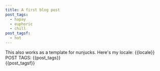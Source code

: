 ```yaml
---
title: A first blog post
post_tags:
  - hapay
  - euphoric
  - chill
post_tagsf:
  - hot
---
```

This also works as a template for nunjucks. Here's my locale: {{locale}}<br>
POST TAGS: {{post_tags}}<br>
{{post_tagsf}}
